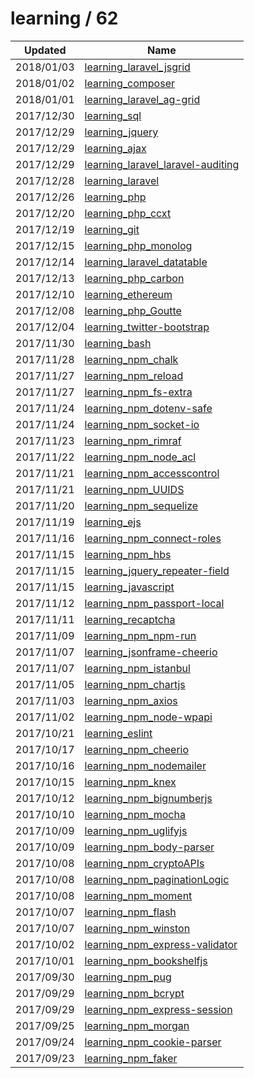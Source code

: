 
  # learning / 62

  | Updated    | Name                                                                                              |
| ---------- | ------------------------------------------------------------------------------------------------- |
| 2018/01/03 | [learning_laravel_jsgrid](https://github.com/marcpre/learning_laravel_jsgrid)                     |
| 2018/01/02 | [learning_composer](https://github.com/marcpre/learning_composer)                                 |
| 2018/01/01 | [learning_laravel_ag-grid](https://github.com/marcpre/learning_laravel_ag-grid)                   |
| 2017/12/30 | [learning_sql](https://github.com/marcpre/learning_sql)                                           |
| 2017/12/29 | [learning_jquery](https://github.com/marcpre/learning_jquery)                                     |
| 2017/12/29 | [learning_ajax](https://github.com/marcpre/learning_ajax)                                         |
| 2017/12/29 | [learning_laravel_laravel-auditing](https://github.com/marcpre/learning_laravel_laravel-auditing) |
| 2017/12/28 | [learning_laravel](https://github.com/marcpre/learning_laravel)                                   |
| 2017/12/26 | [learning_php](https://github.com/marcpre/learning_php)                                           |
| 2017/12/20 | [learning_php_ccxt](https://github.com/marcpre/learning_php_ccxt)                                 |
| 2017/12/19 | [learning_git](https://github.com/marcpre/learning_git)                                           |
| 2017/12/15 | [learning_php_monolog](https://github.com/marcpre/learning_php_monolog)                           |
| 2017/12/14 | [learning_laravel_datatable](https://github.com/marcpre/learning_laravel_datatable)               |
| 2017/12/13 | [learning_php_carbon](https://github.com/marcpre/learning_php_carbon)                             |
| 2017/12/10 | [learning_ethereum](https://github.com/marcpre/learning_ethereum)                                 |
| 2017/12/08 | [learning_php_Goutte](https://github.com/marcpre/learning_php_Goutte)                             |
| 2017/12/04 | [learning_twitter-bootstrap](https://github.com/marcpre/learning_twitter_bootstrap)               |
| 2017/11/30 | [learning_bash](https://github.com/marcpre/learning_bash)                                         |
| 2017/11/28 | [learning_npm_chalk](https://github.com/marcpre/learning_npm_chalk)                               |
| 2017/11/27 | [learning_npm_reload](https://github.com/marcpre/learning_npm_reload)                             |
| 2017/11/27 | [learning_npm_fs-extra](https://github.com/marcpre/learning_npm_fs-extra)                         |
| 2017/11/24 | [learning_npm_dotenv-safe](https://github.com/marcpre/learning_npm_dotenv-safe)                   |
| 2017/11/24 | [learning_npm_socket-io](https://github.com/marcpre/learning_npm_socket-io)                       |
| 2017/11/23 | [learning_npm_rimraf](https://github.com/marcpre/learning_npm_rimraf)                             |
| 2017/11/22 | [learning_npm_node_acl](https://github.com/marcpre/learning_npm_node_acl)                         |
| 2017/11/21 | [learning_npm_accesscontrol](https://github.com/marcpre/learning_npm_accesscontrol)               |
| 2017/11/21 | [learning_npm_UUIDS](https://github.com/marcpre/learning_npm_UUIDS)                               |
| 2017/11/20 | [learning_npm_sequelize](https://github.com/marcpre/learning_npm_sequelize)                       |
| 2017/11/19 | [learning_ejs](https://github.com/marcpre/learning_ejs)                                           |
| 2017/11/16 | [learning_npm_connect-roles](https://github.com/marcpre/learning_npm_connect-roles)               |
| 2017/11/15 | [learning_npm_hbs](https://github.com/marcpre/learning_npm_hbs)                                   |
| 2017/11/15 | [learning_jquery_repeater-field](https://github.com/marcpre/learning_jquery_repeater-field)       |
| 2017/11/15 | [learning_javascript](https://github.com/marcpre/learning_javascript)                             |
| 2017/11/12 | [learning_npm_passport-local](https://github.com/marcpre/learning_npm_passport-local)             |
| 2017/11/11 | [learning_recaptcha](https://github.com/marcpre/learning_recaptcha)                               |
| 2017/11/09 | [learning_npm_npm-run](https://github.com/marcpre/learning_npm_npm-run)                           |
| 2017/11/07 | [learning_jsonframe-cheerio](https://github.com/marcpre/learning_jsonframe-cheerio)               |
| 2017/11/07 | [learning_npm_istanbul](https://github.com/marcpre/learning_npm_istanbul)                         |
| 2017/11/05 | [learning_npm_chartjs](https://github.com/marcpre/learning_npm_chartjs)                           |
| 2017/11/03 | [learning_npm_axios](https://github.com/marcpre/learning_npm_axios)                               |
| 2017/11/02 | [learning_npm_node-wpapi](https://github.com/marcpre/learning_npm_node-wpapi)                     |
| 2017/10/21 | [learning_eslint](https://github.com/marcpre/learning_eslint)                                     |
| 2017/10/17 | [learning_npm_cheerio](https://github.com/marcpre/learning_npm_cheerio)                           |
| 2017/10/16 | [learning_npm_nodemailer](https://github.com/marcpre/learning_npm_nodemailer)                     |
| 2017/10/15 | [learning_npm_knex](https://github.com/marcpre/learning_npm_knex)                                 |
| 2017/10/12 | [learning_npm_bignumberjs](https://github.com/marcpre/learning_npm_bignumberjs)                   |
| 2017/10/10 | [learning_npm_mocha](https://github.com/marcpre/learning_npm_mocha)                               |
| 2017/10/09 | [learning_npm_uglifyjs](https://github.com/marcpre/learning_npm_uglifyjs)                         |
| 2017/10/09 | [learning_npm_body-parser](https://github.com/marcpre/learning_npm_body-parser)                   |
| 2017/10/08 | [learning_npm_cryptoAPIs](https://github.com/marcpre/learning_npm_cryptoAPIs)                     |
| 2017/10/08 | [learning_npm_paginationLogic](https://github.com/marcpre/learning_npm_paginationLogic)           |
| 2017/10/08 | [learning_npm_moment](https://github.com/marcpre/learning_npm_moment)                             |
| 2017/10/07 | [learning_npm_flash](https://github.com/marcpre/learning_npm_flash)                               |
| 2017/10/07 | [learning_npm_winston](https://github.com/marcpre/learning_npm_winston)                           |
| 2017/10/02 | [learning_npm_express-validator](https://github.com/marcpre/learning_npm_express-validator)       |
| 2017/10/01 | [learning_npm_bookshelfjs](https://github.com/marcpre/learning_npm_bookshelfjs)                   |
| 2017/09/30 | [learning_npm_pug](https://github.com/marcpre/learning_npm_pug)                                   |
| 2017/09/29 | [learning_npm_bcrypt](https://github.com/marcpre/learning_npm_bcrypt)                             |
| 2017/09/29 | [learning_npm_express-session](https://github.com/marcpre/learning_npm_express-session)           |
| 2017/09/25 | [learning_npm_morgan](https://github.com/marcpre/learning_npm_morgan)                             |
| 2017/09/24 | [learning_npm_cookie-parser](https://github.com/marcpre/learning_npm_cookie-parser)               |
| 2017/09/23 | [learning_npm_faker](https://github.com/marcpre/learning_npm_faker)                               |
  